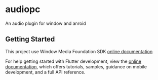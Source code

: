 # audiopc

An audio plugin for window and anroid

## Getting Started

This project use Window Media Foundation SDK
[online documentation](https://learn.microsoft.com/en-us/windows/win32/medfound/microsoft-media-foundation-sdk)

For help getting started with Flutter development, view the
[online documentation](https://docs.flutter.dev), which offers tutorials,
samples, guidance on mobile development, and a full API reference.
